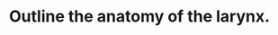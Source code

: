 ---
title: "Outline the anatomy of the larynx."
entityType: SAQ
exam: PEX
college: CICM
year: 2023
sitting: B
question: 16
passRate: 44
EC_expectedDomains:
- "anatomy of the larynx"
EC_extraCredit:
- "location and extent; relations; structure (paired and unpaired cartilages; major ligaments; intrinsic and extrinsic muscles); nerve supply (sensory and motor); and blood supply (and venous darinage)"
- "epithelium; differences in age; lymphatic drainage"
EC_errorsCommon:
- "This question required candidates to address the following relevant to the anatomy of the larynx - it's location and extent; relations; structure (paired and unpaired cartilages; major ligaments; intrinsic and extrinsic muscles); nerve supply (sensory and motor); and blood supply (and venous darinage)."
- "This was a purely anatomy question so functions of the larynx was not required."
---
